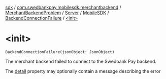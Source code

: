 [sdk](../../../../../index.md) / [com.swedbankpay.mobilesdk.merchantbackend](../../../../index.md) / [MerchantBackendProblem](../../../index.md) / [Server](../../index.md) / [MobileSDK](../index.md) / [BackendConnectionFailure](index.md) / [&lt;init&gt;](./-init-.md)

# &lt;init&gt;

`BackendConnectionFailure(jsonObject: JsonObject)`

The merchant backend failed to connect to the Swedbank Pay backend.

The [detail](../../../../../com.swedbankpay.mobilesdk/-problem/detail.md) property may optionally contain a message describing the error

